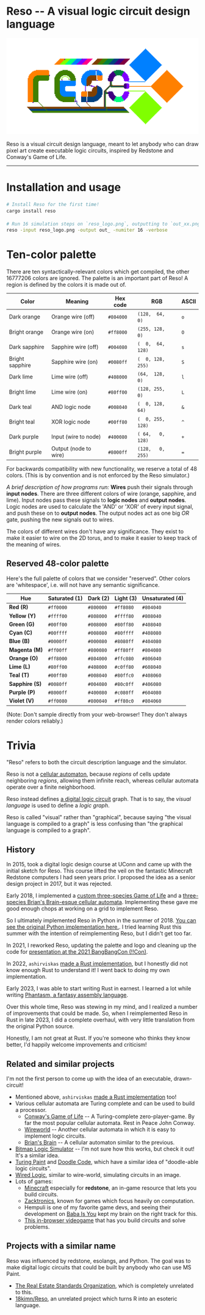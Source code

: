 # Reso -- A visual logic circuit design language

![Reso logo](./reso_logo.gif)

Reso is a visual circuit design language, meant to let anybody who can draw pixel art create executable logic circuits, inspired by Redstone and Conway's Game of Life.


---


# Installation and usage

```sh
# Install Reso for the first time!
cargo install reso

# Run 16 simulation steps on `reso_logo.png`, outputting to `out_xx.png`.
reso -input reso_logo.png -output out_ -numiter 16 -verbose
```

# Ten-color palette

There are ten syntactically-relevant colors which get compiled, the other 16777206 colors are ignored.  The palette is an important part of Reso! A region is defined by the colors it is made out of.


| Color          | Meaning               | Hex code       | RGB               | ASCII |
| -------------- | --------------------- | ---            | ----------------- | ----- |
| Dark  orange   | Orange wire (off)     | ```#804000```  | `(128,  64,   0)` | `o`   |
| Bright orange  | Orange wire (on)      | ```#ff8000```  | `(255, 128,   0)` | `O`   |
| Dark sapphire  | Sapphire wire (off)   | ```#004080```  | `(  0,  64, 128)` | `s`   |
| Bright sapphire| Sapphire wire (on)    | ```#0080ff```  | `(  0, 128, 255)` | `S`   |
| Dark lime      | Lime wire (off)       | ```#408000```  | `(64,  128,   0)` | `l`   |
| Bright lime    | Lime wire (on)        | ```#80ff00```  | `(128, 255,   0)` | `L`   |
| Dark teal      | AND logic node        | ```#008040```  | `(  0, 128,  64)` | `&`   |
| Bright teal    | XOR logic node        | ```#00ff80```  | `(  0, 255, 128)` | `^`   |
| Dark purple    | Input (wire to node)  | ```#400080```  | `( 64,   0, 128)` | `+`   |
| Bright purple  | Output (node to wire) | ```#8000ff```  | `(128,   0, 255)` | `=`   |

For backwards compatibility with new functionality, we reserve a total of 48 colors. (This is by convention and is not enforced by the Reso simulator.)

*A brief description of how programs run:* **Wires** push their signals through **input nodes**. There are three different colors of wire (orange, sapphire, and lime). Input nodes pass these signals to **logic nodes** and **output nodes**. Logic nodes are used to calculate the 'AND' or 'XOR' of every input signal, and push these on to **output nodes**. The output nodes act as one big *OR* gate, pushing the new signals out to wires.

The colors of different wires don't have any significance. They exist to make it easier to wire on the 2D torus, and to make it easier to keep track of the meaning of wires.

## Reserved 48-color palette

Here's the full palette of colors that we consider "reserved". Other colors are 'whitespace', i.e. will not have any semantic significance.

| Hue               | Saturated (1) | Dark (2)      | Light (3)     | Unsaturated (4) |
| ---               | ---           | ---           | ---           | ---           |
| **Red (R)**       | ```#ff0000``` | ```#800000``` | ```#ff8080``` | ```#804040``` |
| **Yellow (Y)**    | ```#ffff00``` | ```#808000``` | ```#ffff80``` | ```#808040``` |
| **Green (G)**     | ```#00ff00``` | ```#008000``` | ```#80ff80``` | ```#408040``` |
| **Cyan (C)**      | ```#00ffff``` | ```#008080``` | ```#80ffff``` | ```#408080``` |
| **Blue (B)**      | ```#0000ff``` | ```#000080``` | ```#8080ff``` | ```#404080``` |
| **Magenta (M)**   | ```#ff00ff``` | ```#800080``` | ```#ff80ff``` | ```#804080``` |
| **Orange (O)**    | ```#ff8000``` | ```#804000``` | ```#ffc080``` | ```#806040``` |
| **Lime (L)**      | ```#80ff00``` | ```#408000``` | ```#c0ff80``` | ```#608040``` |
| **Teal (T)**      | ```#00ff80``` | ```#008040``` | ```#80ffc0``` | ```#408060``` |
| **Sapphire (S)**  | ```#0080ff``` | ```#004080``` | ```#80c0ff``` | ```#406080``` |
| **Purple (P)**    | ```#8000ff``` | ```#400080``` | ```#c080ff``` | ```#604080``` |
| **Violet (V)**    | ```#ff0080``` | ```#800040``` | ```#ff80c0``` | ```#804060``` |

(Note: Don't sample directly from your web-browser! They don't always render colors reliably.)

# Trivia

"Reso" refers to both the circuit description language and the simulator. 

Reso is not a [cellular automaton](https://en.wikipedia.org/wiki/Cellular_automaton), because *regions* of cells update neighboring *regions*, allowing them infinite reach, whereas cellular automata operate over a finite neighborhood.

Reso instead defines [a digital logic circuit](https://en.wikipedia.org/wiki/Logic_gate) graph. That is to say, the *visual language* is used to define a *logic graph*.

Reso is called "visual" rather than "graphical", because saying "the visual language is compiled to a graph" is less confusing than "the graphical language is compiled to a graph".

## History

In 2015, took a digital logic design course at UConn and came up with the initial sketch for Reso. This course lifted the veil on the fantastic Minecraft Redstone computers I had seen years prior. I proposed the idea as a senior design project in 2017, but it was rejected.

Early 2018, I implemented a [custom three-species Game of Life](https://github.com/lynnpepin/rgblife) and a [three-species Brian's Brain-esque cellular automata](https://github.com/lynnpepin/brainbow). Implementing these gave me good enough chops at working on a grid to implement Reso.

So I ultimately implemented Reso in Python in the summer of 2018. [You can see the original Python implementation here.](https://github.com/lynnpepin/reso). I tried learning Rust this summer with the intention of reimplementing Reso, but I didn't get too far.

In 2021, I reworked Reso, updating the palette and logo and cleaning up the code for [presentation at the 2021 BangBangCon (!!Con)](https://www.youtube.com/watch?v=2Mst6EWqQJc).

In 2022, `ashirviskas` [made a Rust implementation](https://github.com/ashirviskas/rust_reso/), but I honestly did not know enough Rust to understand it! I went back to doing my own implementation.

Early 2023, I was able to start writing Rust in earnest. I learned a lot while writing [Phantasm, a fantasy assembly language](https://github.com/lynnpepin/phantasm/).

Over this whole time, Reso was stewing in my mind, and I realized a number of improvements that could be made. So, when I reimplemented Reso in Rust in late 2023, I did a complete overhaul, with very little translation from the original Python source.

Honestly, I am not great at Rust. If you're someone who thinks they know better, I'd happily welcome improvements and criticism! 

## Related and similar projects

I'm not the first person to come up with the idea of an executable, drawn-circuit! 

- Mentioned above, `ashirviskas` [made a Rust implementation](https://github.com/ashirviskas/rust_reso/) too!
- Various cellular automata are Turing complete and can be used to build a processor.
  - [Conway's Game of Life](https://en.wikipedia.org/wiki/Conway%27s_Game_of_Life) -- A Turing-complete zero-player-game. By far the most popular cellular automata. Rest in Peace John Conway.
  - [Wireworld](https://en.wikipedia.org/wiki/Wireworld) -- Another cellular automata in which it is easy to implement logic circuits.
  - [Brian's Brain](https://en.wikipedia.org/wiki/Brian%27s_Brain) -- A cellular automaton similar to the previous.
- [Bitmap Logic Simulator](https://realhet.wordpress.com/2015/09/02/bitmap-logic-simulator/) -- I'm not sure how this works, but check it out! It's a similar idea.
- [Turing Paint](https://byronknoll.com/turing.html) and [Doodle Code](https://byronknoll.com/doodle.html), which have a similar idea of "doodle-able logic circuits".
- [Wired Logic](https://github.com/martinkirsche/wired-logic), similar to wire-world, simulating circuits in an image.
- Lots of games:
  - [Minecraft](https://minecraft.wiki/w/Redstone_circuits) especially for **redstone**, an in-game resource that lets you build circuits.
  - [Zacktronics](https://www.zachtronics.com/), known for games which focus heavily on computation.
  - Hempuli is one of my favorite game devs, and seeing their development on [Baba Is You](https://en.wikipedia.org/wiki/Baba_Is_You) kept my brain on the right track for this.
  - [This in-browser videogame](https://github.com/martinkirsche/wired-logic) that has you build circuits and solve problems.


## Projects with a similar name

Reso was influenced by redstone, esolangs, and Python. The goal was to make digital logic circuits that could be built by anybody who can use MS Paint.

- [The Real Estate Standards Organization](https://www.reso.org/), which is completely unrelated to this.
- [18kimn/Reso](https://github.com/18kimn/reso), an unrelated project which turns R into an esoteric language.
